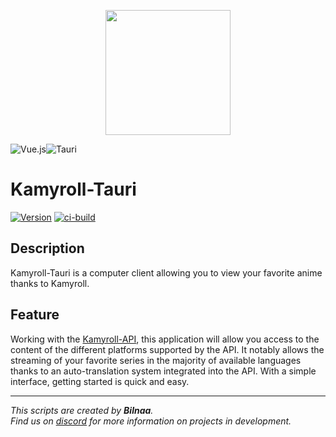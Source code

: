 <p align="center">
  <img src='./src/assets/kamyroll_logo.svg' width='200'>
</p>

![Vue.js](https://img.shields.io/badge/vuejs-%2335495e.svg?style=for-the-badge&logo=vuedotjs&logoColor=%234FC08D)![Tauri](https://img.shields.io/badge/tauri-%2324C8DB.svg?style=for-the-badge&logo=tauri&logoColor=%23F0330A)
# Kamyroll-Tauri
[![Version](https://img.shields.io/badge/Version-v1.0.0-green.svg)](https://github.com/kamyroll/Kamyroll-Tauri/releases/tag/v1.0.0)
[![ci-build](https://github.com/kamyroll/Kamyroll-Tauri/actions/workflows/main.yml/badge.svg)](https://github.com/kamyroll/Kamyroll-Tauri/actions/workflows/main.yml/)


## Description
Kamyroll-Tauri is a computer client allowing you to view your favorite anime thanks to Kamyroll.

## Feature
Working with the [Kamyroll-API](https://github.com/kamyroll/Kamyroll-Wiki), this application will allow you access to the content of the different platforms supported by the API. It notably allows the streaming of your favorite series in the majority of available languages thanks to an auto-translation system integrated into the API. With a simple interface, getting started is quick and easy.


---
*This scripts are created by __Bilnaa__.  
Find us on [discord](https://discord.com/invite/g6JzYbh) for more information on projects in development.*
